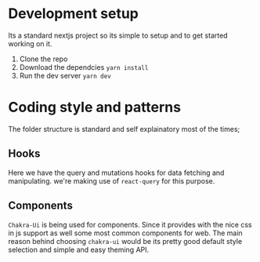 # Development setup

Its a standard nextjs project so its simple to setup and to get started working on it.

1. Clone the repo
2. Download the dependcies `yarn install`
3. Run the dev server `yarn dev`

# Coding style and patterns

The folder structure is standard and self explainatory most of the times;

## Hooks

Here we have the query and mutations hooks for data fetching and manipulating. we're making use of `react-query` for this purpose.

## Components

`Chakra-Ui` is being used for components. Since it provides with the nice css in js support as well some most common components for web. The main reason behind choosing `chakra-ui` would be its pretty good default style selection and simple and easy theming API.
